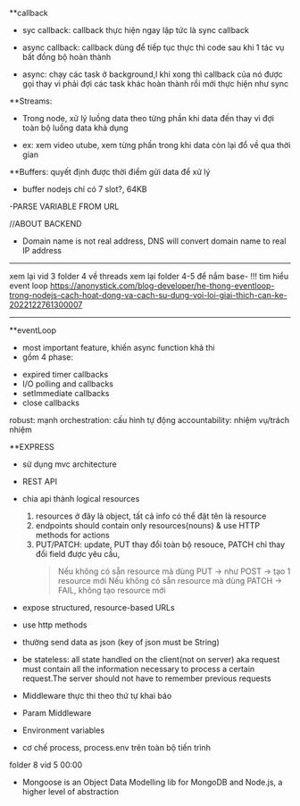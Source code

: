 \*\*callback

- syc callback: callback thực hiện ngay lập tức là sync callback
- async callback: callback dùng để tiếp tục thực thi code sau khi 1 tác vụ bất đồng bộ hoàn thành

- async: chạy các task ở background,l khi xong thì callback của nó được gọi thay vì phải đợi các task khác hoàn thành rồi mới thực hiện như sync

\*\*Streams:

- Trong node, xử lý luồng data theo từng phần khi data đến thay vì đợi toàn bộ luồng data khả dụng

* ex: xem video utube, xem từng phần trong khi data còn lại đổ về qua thời gian

\*\*Buffers: quyết định được thời điểm gửi data để xử lý

- buffer nodejs chỉ có 7 slot?, 64KB

-PARSE VARIABLE FROM URL

//ABOUT BACKEND

- Domain name is not real address, DNS will convert domain name to real IP address

---

xem lại vid 3 folder 4 về threads
xem lại folder 4-5 để nắm base-
!!! tìm hiểu event loop
https://anonystick.com/blog-developer/he-thong-eventloop-trong-nodejs-cach-hoat-dong-va-cach-su-dung-voi-loi-giai-thich-can-ke-2022122761300007

---

\*\*eventLoop

- most important feature, khiến async function khả thi
- gồm 4 phase:

* expired timer callbacks
* I/O polling and callbacks
* setImmediate callbacks
* close callbacks

robust: mạnh
orchestration: cấu hình tự động
accountability: nhiệm vụ/trách nhiệm

\*\*EXPRESS

- sử dụng mvc architecture

* REST API

- chia api thành logical resources

  1. resources ở đây là object, tất cả info có thể đặt tên là resource
  2. endpoints should contain only resources(nouns) & use HTTP methods for actions
  3. PUT/PATCH: update, PUT thay đổi toàn bộ resouce, PATCH chỉ thay đổi field được yêu cầu,
     > Nếu không có sẵn resource mà dùng PUT -> như POST -> tạo 1 resource mới
     > Nếu không có sẵn resource mà dùng PATCH -> FAIL, không tạo resource mới

- expose structured, resource-based URLs
- use http methods
- thường send data as json (key of json must be String)
- be stateless: all state handled on the client(not on server) aka request must contain all the information necessary to process a certain request.The server should not have to remember previous requests

- Middleware thực thi theo thứ tự khai báo
- Param Middleware
- Environment variables
- cơ chế process, process.env trên toàn bộ tiến trình

folder 8 vid 5 00:00

- Mongoose is an Object Data Modelling lib for MongoDB and Node.js, a higher level of abstraction
